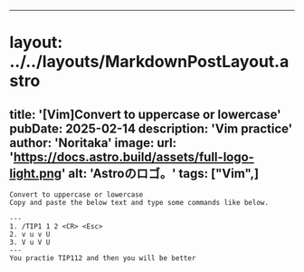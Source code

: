 
---
# layout: ../../layouts/MarkdownPostLayout.astro
title: '[Vim]Convert to uppercase or lowercase'
pubDate: 2025-02-14
description: 'Vim practice'
author: 'Noritaka'
image:
    url: 'https://docs.astro.build/assets/full-logo-light.png'
    alt: 'Astroのロゴ。'
tags: ["Vim",]
---


```
Convert to uppercase or lowercase
Copy and paste the below text and type some commands like below.

---
1. /TIP1 1 2 <CR> <Esc>
2. v u v U 
3. V u V U
---
You practie TIP112 and then you will be better
```
